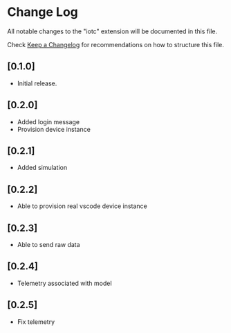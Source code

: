 # Change Log

All notable changes to the "iotc" extension will be documented in this file.

Check [Keep a Changelog](http://keepachangelog.com/) for recommendations on how to structure this file.

## [0.1.0]

- Initial release.

## [0.2.0]

- Added login message
- Provision device instance

## [0.2.1]

- Added simulation

## [0.2.2]

- Able to provision real vscode device instance

## [0.2.3]

- Able to send raw data

## [0.2.4]

- Telemetry associated with model

## [0.2.5]

- Fix telemetry
